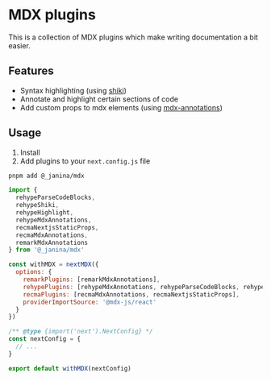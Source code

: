 # MDX plugins

This is a collection of MDX plugins which make writing documentation a bit easier.

## Features

- Syntax highlighting (using [shiki](https://shiki.matsu.io/))
- Annotate and highlight certain sections of code
- Add custom props to mdx elements (using [mdx-annotations](https://www.npmjs.com/package/mdx-annotations))

## Usage

1. Install
2. Add plugins to your `next.config.js` file

```bash
pnpm add @_janina/mdx
```

```js
import {
  rehypeParseCodeBlocks,
  rehypeShiki,
  rehypeHighlight,
  rehypeMdxAnnotations,
  recmaNextjsStaticProps,
  recmaMdxAnnotations,
  remarkMdxAnnotations
} from '@_janina/mdx'

const withMDX = nextMDX({
  options: {
    remarkPlugins: [remarkMdxAnnotations],
    rehypePlugins: [rehypeMdxAnnotations, rehypeParseCodeBlocks, rehypeShiki, rehypeHighlight],
    recmaPlugins: [recmaMdxAnnotations, recmaNextjsStaticProps],
    providerImportSource: '@mdx-js/react'
  }
})

/** @type {import('next').NextConfig} */
const nextConfig = {
  // ...
}

export default withMDX(nextConfig)
```
